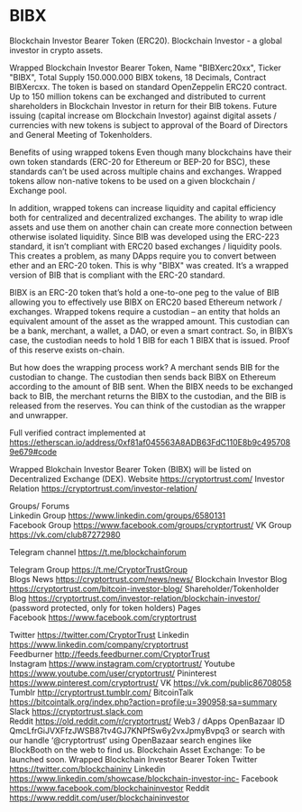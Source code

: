 # BIBX
Blockchain Investor Bearer Token (ERC20). Blockchain Investor - a global investor in crypto assets. 

Wrapped Blockchain Investor Bearer Token, Name "BIBXerc20xx", Ticker "BIBX", Total Supply 150.000.000 BIBX tokens, 18 Decimals, Contract BIBXercxx. The token is based on standard OpenZeppelin ERC20 contract. Up to 150 million tokens can be exchanged and distributed to current shareholders in Blockchain Investor in return for their BIB tokens. Future issuing (capital increase om Blockchain Investor) against digital assets / currencies with new tokens is subject to approval of the Board of Directors and General Meeting of Tokenholders. 

Benefits of using wrapped tokens Even though many blockchains have their own token standards (ERC-20 for Ethereum or BEP-20 for BSC), these standards can’t be used across multiple chains and exchanges. Wrapped tokens allow non-native tokens to be used on a given blockchain / Exchange pool.

In addition, wrapped tokens can increase liquidity and capital efficiency both for centralized and decentralized exchanges. The ability to wrap idle assets and use them on another chain can create more connection between otherwise isolated liquidity. Since BIB was developed using the ERC-223 standard, it isn’t compliant with ERC20 based exchanges / liquidity pools. This creates a problem, as many DApps require you to convert between ether and an ERC-20 token. This is why "BIBX" was created. It’s a wrapped version of BIB that is compliant with the ERC-20 standard.

BIBX is an ERC-20 token that’s hold a one-to-one peg to the value of BIB allowing you to effectively use BIBX on ERC20 based Ethereum network / exchanges. Wrapped tokens require a custodian – an entity that holds an equivalent amount of the asset as the wrapped amount. This custodian can be a bank, merchant, a wallet, a DAO, or even a smart contract. So, in BIBX’s case, the custodian needs to hold 1 BIB for each 1 BIBX that is issued. Proof of this reserve exists on-chain.

But how does the wrapping process work? A merchant sends BIB for the custodian to change. The custodian then sends back BIBX on Ethereum according to the amount of BIB sent. When the BIBX needs to be exchanged back to BIB, the merchant returns the BIBX to the custodian, and the BIB is released from the reserves. You can think of the custodian as the wrapper and unwrapper.

Full verified contract implemented at https://etherscan.io/address/0xf81af045563A8ADB63FdC110E8b9c4957089e679#code 

Wrapped Blokchain Investor Bearer Token (BIBX) will be listed on Decentralized Exchange (DEX). Website https://cryptortrust.com/ Investor Relation https://cryptortrust.com/investor-relation/

Groups/ Forums                                                                                                                    
Linkedin Group https://www.linkedin.com/groups/6580131                          
Facebook Group https://www.facebook.com/groups/cryptortrust/
VK Group https://vk.com/club87272980

Telegram channel https://t.me/blockchainforum                                                                         

Telegram Group https://t.me/CryptorTrustGroup                                                                               
Blogs News https://cryptortrust.com/news/news/
Blockchain Investor Blog https://cryptortrust.com/bitcoin-investor-blog/
Shareholder/Tokenholder Blog https://cryptortrust.com/investor-relation/blockchain-investor/ (password protected, only for token holders) Pages                                                                                                                
Facebook https://www.facebook.com/cryptortrust                                                                              

Twitter https://twitter.com/CryptorTrust
Linkedin https://www.linkedin.com/company/cryptortrust                                                                      
Feedburner http://feeds.feedburner.com/CryptorTrust                                                                         
Instagram https://www.instagram.com/cryptortrust/
Youtube https://www.youtube.com/user/cryptortrust/
Pininterest https://www.pinterest.com/cryptortrust/
VK https://vk.com/public86708058
Tumblr http://cryptortrust.tumblr.com/
BitcoinTalk https://bitcointalk.org/index.php?action=profile;u=390958;sa=summary
Slack https://cryptortrust.slack.com                                                                                          
Reddit https://old.reddit.com/r/cryptortrust/ Web3 / dApps OpenBazaar ID QmcLfrGiJVXFfzJWSB87tv4GJ7KNPfSw6y2vxJpmyBvpq3 or search with our handle ‘@cryptortrust‘ using OpenBazaar search engines like BlockBooth on the web to find us.
Blockchain Asset Exchange: To be launched soon. Wrapped Blockchain Investor Bearer Token
Twitter https://twitter.com/blockchaininv
Linkedin https://www.linkedin.com/showcase/blockchain-investor-inc-
Facebook https://www.facebook.com/blockchaininvestor
Reddit https://www.reddit.com/user/blockchaininvestor
